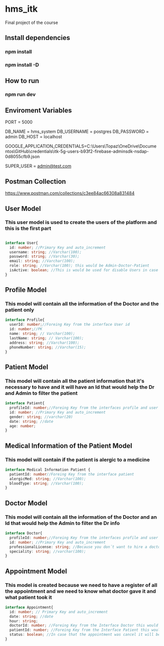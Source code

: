 # hms_itk

Final project of the course

## Install dependencies
### npm install
### npm install -D

## How to run
### npm run dev

## Enviroment Variables
PORT = 5000

DB_NAME = hms_system
DB_USERNAME = postgres
DB_PASSWORD = admin
DB_HOST = localhost

GOOGLE_APPLICATION_CREDENTIALS=C:\Users\Topaz\OneDrive\Documentos\GitHub\credentials\itk-5g-users-b93f2-firebase-adminsdk-nsdap-0d8055cfb9.json

SUPER_USER = admin@test.com

## Postman Collection
https://www.postman.com/collections/c3ee84ac66308a831484

## User Model
### This user model is used to create the users of the platform and this is the first part
```ts

interface User{
  id: number; //Primary Key and auto_increment
  username: string; //Varchar(100);
  password: string; //Varchar(30);
  email: string; //Varchar(100);
  role: string; //Varchar(100); this would be Admin-Doctor-Patient
  isActive: boolean; //This is would be used for disable Users in case that the user isn't going to the Hospital  or work in the hospital anymore, but in case that the user returns it will be active again and the information will be there.
}
```

## Profile Model
### This model will contain all the information of the Doctor and the patient only
```ts
interface Profile{
  userId: number;//Foreing Key from the interface User id
  id: number;//PK
  name: string; // Varchar(100);
  lastName: string; // Varchar(100);
  address: string; //Varchar(100);
  phoneNumber: string; //Varchar(15);
}
```
## Patient Model
### This model will contain all the patient information that it's necessary to have and it will have an Id that would help the Dr and Admin to filter the patient
```ts
interface Patient{
  profileId: number;//Foreing Key from the interfaces profile and user
  id: number; //Primary Key and auto_increment
  gender: string; //varchar(20)
  date: string; //date
  age: number;
}
```
## Medical Information of the Patient Model
### This model will contain if the patient is alergic to a medicine
```ts
interface Medical Information Patient {
  patientId: number//Foreing Key from the interface patient
  alergicMed: string; //Varchar(100);
  bloodType: string; //Varchar(100);
}
```
## Doctor Model
### This model will contain all the information of the Doctor and an Id that would help the Admin to filter the Dr info
```ts
interface Doctor{
  profileId: number;//Foreing Key from the interfaces profile and user
  id: number; //Primary Key and auto_increment
  professionalLicense: string; //Because you don´t want to hire a doctor without all the studies that they need to have
  speciality: string; //varchar(100);
}

```
## Appointment Model
### This model is created because we need to have a register of all the appointment and we need to know what doctor gave it and what patient took it
```ts
interface Appointment{
  id: number; // Primary Key and auto_increment
  date: string; //date
  hour: string;
  doctorId: number; //Foreing Key from the Interface Doctor this would help us to have de id of the Dr in the Appointment
  patientId: number; //Foreing Key from the Interface Patient this would help us to have de id of the patient in the Appointment
  status: boolean; //In case that the appointment was cancel it will be false
}

